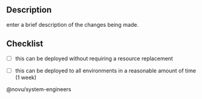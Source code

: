 ## Description

enter a brief description of the changes being made.

## Checklist

- [ ] this can be deployed without requiring a resource replacement
- [ ] this can be deployed to all environments in a reasonable amount of time (1 week)


@novu/system-engineers
